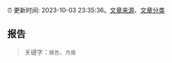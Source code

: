 :alarm_clock: 更新时间: 2023-10-03 23:35:36。[文章来源](/README.md)、[文章分类](/TAGS.md)

## 报告


> 关键字：`报告`、`月报`



